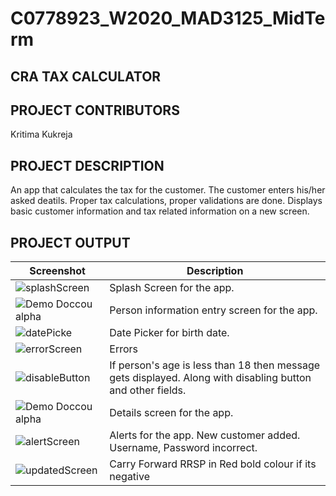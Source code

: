 # C0778923_W2020_MAD3125_MidTerm
## CRA TAX CALCULATOR

## PROJECT CONTRIBUTORS

Kritima Kukreja

## PROJECT DESCRIPTION
An app that calculates the tax for the customer. The customer enters his/her asked deatils. Proper tax calculations, proper validations are done. Displays basic customer information and tax related information on a new screen. 

## PROJECT OUTPUT
Screenshot | Description
--- | ---
<img src="https://i93.servimg.com/u/f93/18/45/29/87/splash10.png" alt="splashScreen"/> | Splash Screen for the app.
![Demo Doccou alpha](https://j.gifs.com/r8nlY2.gif) | Person information entry screen for the app. 
<img src="https://i93.servimg.com/u/f93/18/45/29/87/datepi11.png" alt="datePicke"/> | Date Picker for birth date.
<img src="https://i.servimg.com/u/f93/18/45/29/87/errors10.png" alt="errorScreen"/> | Errors 
<img src="https://i93.servimg.com/u/f93/18/45/29/87/button10.png" alt="disableButton"/> | If person's age is less than 18 then message gets displayed. Along with disabling button and other fields.
![Demo Doccou alpha](https://j.gifs.com/yoxv2P.gif) | Details screen for the app. 
<img src="https://i93.servimg.com/u/f93/18/45/29/87/newcus13.png" alt="alertScreen"/> | Alerts for the app. New customer added. Username, Password incorrect. 
<img src="https://i93.servimg.com/u/f93/18/45/29/87/carryf10.png" alt="updatedScreen"/> | Carry Forward RRSP in Red bold colour if its negative
